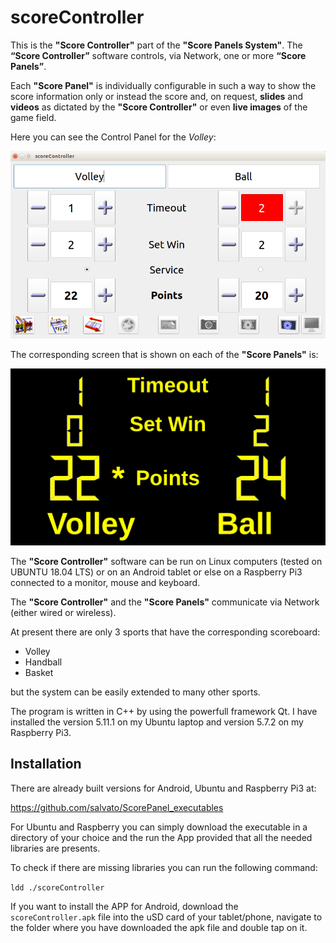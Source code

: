 # scoreController

This is the **"Score Controller"** part of the **"Score Panels System"**.
The **“Score Controller”** software controls, via Network, one or more **“Score Panels”**.

Each **"Score Panel"** is individually configurable in such a way to show the score information only or instead the score
and, on request, **slides** and **videos** as dictated by the **"Score Controller"** or even **live images** of the game field.

Here you can see the Control Panel for the _Volley_:

![Volley Score Controller Panel](/images/ScoreController.png)

The corresponding screen that is shown on each of the **"Score Panels"** is:

![Volley Score Panel](/images/ScorePanel.png)

The **"Score Controller"** software can be run on Linux computers (tested on UBUNTU 18.04 LTS) or on an Android tablet or else on a Raspberry Pi3 connected to a monitor, mouse and keyboard.

The **"Score Controller"** and the **"Score Panels"** communicate via Network (either wired or wireless).

At present there are only 3 sports that have the corresponding scoreboard:

* Volley
* Handball
* Basket

but the system can be easily extended to many other sports.

The program is written in C++ by using the powerfull framework Qt. I have installed the version 5.11.1 on my Ubuntu laptop and version 5.7.2 on my Raspberry Pi3.

## Installation
There are already built versions for Android, Ubuntu and Raspberry Pi3 at:

https://github.com/salvato/ScorePanel_executables

For Ubuntu and Raspberry you can simply download the executable in a directory of your choice and the run the App provided that all the needed libraries are presents.

To check if there are missing libraries you can run the following command:

`ldd ./scoreController`

If you want to install the APP for Android, download the `scoreController.apk` file into the uSD card of your tablet/phone,
navigate to the folder where you have downloaded the apk file and double tap on it.

